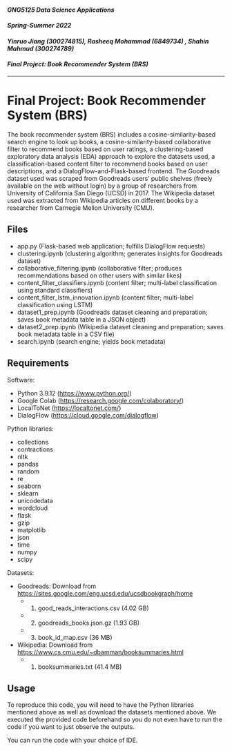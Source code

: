 #### *GNG5125 Data Science Applications*
#### *Spring-Summer 2022*
#### *Yinruo Jiang (300274815), Rasheeq Mohammad (6849734) , Shahin Mahmud (300274789)*
#### *Final Project: Book Recommender System (BRS)*

---

# Final Project: Book Recommender System (BRS)
The book recommender system (BRS) includes a cosine-similarity-based search engine to look up books, a cosine-similarity-based collaborative filter to recommend books based on user ratings, a clustering-based exploratory data analysis (EDA) approach to explore the datasets used, a classification-based content filter to recommend books based on user descriptions, and a DialogFlow-and-Flask-based frontend. The Goodreads dataset used was scraped from Goodreads users’ public shelves (freely available on the web without login) by a group of researchers from University of California San Diego (UCSD) in 2017. The Wikipedia dataset used was extracted from Wikipedia articles on different books by a researcher from Carnegie Mellon University (CMU). 

## Files

* app.py (Flask-based web application; fulfills DialogFlow requests)
* clustering.ipynb (clustering algorithm; generates insights for Goodreads dataset)
* collaborative_filtering.ipynb (collaborative filter; produces recommendations based on other users with similar likes)
* content_filter_classifiers.ipynb (content filter; multi-label classification using standard classifiers)
* content_filter_lstm_innovation.ipynb (content filter; multi-label classification using LSTM)
* dataset1_prep.ipynb (Goodreads dataset cleaning and preparation; saves book metadata table in a JSON object)
* dataset2_prep.ipynb (Wikipedia dataset cleaning and preparation; saves book metadata table in a CSV file)
* search.ipynb (search engine; yields book metadata)

## Requirements

Software:
* Python 3.9.12 (https://www.python.org/)
* Google Colab (https://research.google.com/colaboratory/)
* LocalToNet (https://localtonet.com/)
* DialogFlow (https://cloud.google.com/dialogflow)

Python libraries:
* collections
* contractions
* nltk
* pandas
* random
* re
* seaborn
* sklearn
* unicodedata
* wordcloud
* flask
* gzip
* matplotlib
* json
* time
* numpy
* scipy

Datasets:
* Goodreads: Download from https://sites.google.com/eng.ucsd.edu/ucsdbookgraph/home
    * 1. good_reads_interactions.csv (4.02 GB)
    * 2. goodreads_books.json.gz (1.93 GB)
    * 3. book_id_map.csv (36 MB)
* Wikipedia: Download from https://www.cs.cmu.edu/~dbamman/booksummaries.html
    * 1. booksummaries.txt (41.4 MB)

## Usage

To reproduce this code, you will need to have the Python libraries mentioned above as well as download the datasets mentioned above. We executed the provided code beforehand so you do not even have to run the code if you want to just observe the outputs.

You can run the code with your choice of IDE.
